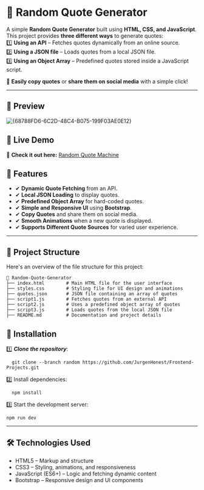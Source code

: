 # 🌟 Random Quote Generator 

A simple **Random Quote Generator** built using **HTML, CSS, and JavaScript**.  
This project provides **three different ways** to generate quotes:  
1️⃣ **Using an API** – Fetches quotes dynamically from an online source.  
2️⃣ **Using a JSON file** – Loads quotes from a local JSON file.  
3️⃣ **Using an Object Array** – Predefined quotes stored inside a JavaScript script.  

🔹 **Easily copy quotes** or **share them on social media** with a simple click! 

---
## 🎥 Preview
![{68788FD6-6C2D-48C4-B075-199F03AE0E12}](https://github.com/user-attachments/assets/3163764e-4f95-41fb-b79c-d6cb75831109)



## 🌟 Live Demo  
🔗 **Check it out here:** [Random Quote Machine](https://random-quote-gr.netlify.app/)

## 📌 Features  
- ✔ **Dynamic Quote Fetching** from an API.  
- ✔ **Local JSON Loading** to display quotes.  
- ✔ **Predefined Object Array** for hard-coded quotes.  
- ✔ **Simple and Responsive UI** using **Bootstrap**.  
- ✔ **Copy Quotes** and share them on social media.  
- ✔ **Smooth Animations** when a new quote is displayed.  
- ✔ **Supports Different Quote Sources** for varied user experience.  

---

## 📁 Project Structure  

Here's an overview of the file structure for this project:

```
📂 Random-Quote-Generator  
├── index.html        # Main HTML file for the user interface  
├── styles.css        # Styling file for UI design and animations  
├── quotes.json       # JSON file containing an array of quotes  
├── script1.js        # Fetches quotes from an external API  
├── script2.js        # Uses a predefined object array of quotes  
├── script3.js        # Loads quotes from the local JSON file  
├── README.md         # Documentation and project details  
```

## 🚀 Installation
1️⃣ ***Clone the repository***:  
```
  git clone --branch random https://github.com/JurgenHonest/Frontend-Projects.git

```
2️⃣ Install dependencies:
```
  npm install
```
3️⃣ Start the development server:
```
npm run dev
```

---

## 🛠️ Technologies Used
- HTML5 – Markup and structure
- CSS3 – Styling, animations, and responsiveness
- JavaScript (ES6+) – Logic and fetching dynamic content
- Bootstrap – Responsive design and UI components
